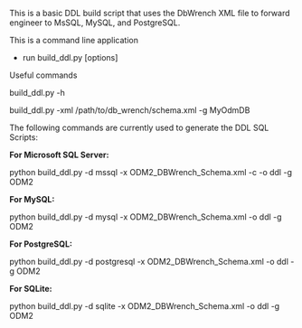 This is a basic DDL build script that uses the DbWrench XML file to forward engineer to MsSQL, MySQL, and PostgreSQL.

This is a command line application

* run build_ddl.py [options]  

Useful commands

build_ddl.py -h 
 
build_ddl.py -xml /path/to/db_wrench/schema.xml -g MyOdmDB

The following commands are currently used to generate the DDL SQL Scripts:

**For Microsoft SQL Server:**

python build_ddl.py -d mssql -x ODM2_DBWrench_Schema.xml -c -o ddl -g ODM2

**For MySQL:**

python build_ddl.py -d mysql -x ODM2_DBWrench_Schema.xml -o ddl -g ODM2

**For PostgreSQL:**

python build_ddl.py -d postgresql -x ODM2_DBWrench_Schema.xml -o ddl -g ODM2

**For SQLite:**

python build_ddl.py -d sqlite -x ODM2_DBWrench_Schema.xml -o ddl -g ODM2
